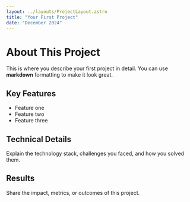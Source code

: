 ```yaml
---
layout: ../layouts/ProjectLayout.astro
title: "Your First Project"
date: "December 2024"
---
```


# About This Project

This is where you describe your first project in detail. You can use **markdown** formatting to make it look great.

## Key Features

- Feature one
- Feature two  
- Feature three

## Technical Details

Explain the technology stack, challenges you faced, and how you solved them.

## Results

Share the impact, metrics, or outcomes of this project.
